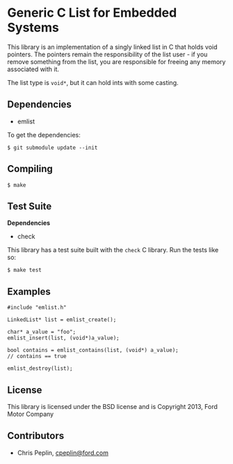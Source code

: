 Generic C List for Embedded Systems
====================================

This library is an implementation of a singly linked list in C that holds void
pointers. The pointers remain the responsibility of the list user - if you
remove something from the list, you are responsible for freeing any memory
associated with it.

The list type is `void*`, but it can hold ints with some casting.

## Dependencies

* emlist

To get the dependencies:

    $ git submodule update --init

## Compiling

    $ make

## Test Suite

**Dependencies**

* check

This library has a test suite built with the `check` C library. Run the tests
like so:

    $ make test

## Examples

    #include "emlist.h"

    LinkedList* list = emlist_create();

    char* a_value = "foo";
    emlist_insert(list, (void*)a_value);

    bool contains = emlist_contains(list, (void*) a_value);
    // contains == true

    emlist_destroy(list);

## License

This library is licensed under the BSD license and is Copyright 2013,
Ford Motor Company

## Contributors

* Chris Peplin, cpeplin@ford.com
